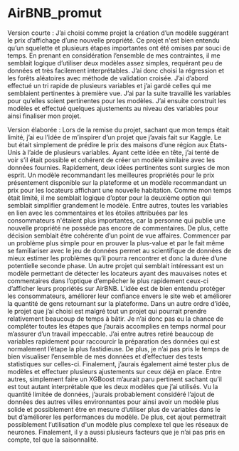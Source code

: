 # AirBNB_promut

Version courte : 
J’ai choisi comme projet la création d’un modèle suggérant le prix d’affichage d’une nouvelle propriété. Ce projet n'est bien entendu qu’un squelette et plusieurs étapes importantes ont été omises par souci de temps. En prenant en considération l’ensemble de mes contraintes, il me semblait logique d’utiliser deux modèles assez simples, requérant peu de données et très facilement interprétables. J’ai donc choisi la régression et les forêts aléatoires avec méthode de validation croisée. J’ai d’abord effectué un tri rapide de plusieurs variables et j’ai gardé celles qui me semblaient pertinentes à première vue. J’ai par la suite travaillé les variables pour qu’elles soient pertinentes pour les modèles. J’ai ensuite construit les modèles et effectué quelques ajustements au niveau des variables pour ainsi finaliser mon projet. 

Version élaborée :
Lors de la remise du projet, sachant que mon temps était limité, j’ai eu l’idée de m’inspirer d’un projet que j’avais fait sur Kaggle. Le but était simplement de prédire le prix des maisons d’une région aux États-Unis à l’aide de plusieurs variables. Ayant cette idée en tête, j’ai tenté de voir s’il était possible et cohérent de créer un modèle similaire avec les données fournies. Rapidement, deux idées pertinentes sont surgies de mon esprit. Un modèle recommandant les meilleures propriétés pour le prix présentement disponible sur la plateforme et un modèle recommandant un prix pour les locateurs affichant une nouvelle habitation. Comme mon temps était limité, il me semblait logique d’opter pour la deuxième option qui semblait simplifier grandement le modèle. Entre autres, toutes les variables en lien avec les commentaires et les étoiles attribuées par les consommateurs n'étaient plus importantes, car la personne qui publie une nouvelle propriété ne possède pas encore de commentaires. De plus, cette décision semblait être cohérente d’un point de vue affaires. Commencer par un problème plus simple pour en prouver la plus-value et par le fait même se familiariser avec le jeu de données permet au scientifique de données de mieux estimer les problèmes qu’il pourra rencontrer et donc la durée d’une potentielle seconde phase. 
Un autre projet qui semblait intéressant est un modèle permettant de détecter les locateurs ayant des mauvaises notes et commentaires dans l’optique d’empêcher le plus rapidement ceux-ci d’afficher leurs propriétés sur AirBNB. L’idée est de bien entendu protéger les consommateurs, améliorer leur confiance envers le site web et améliorer la quantité de gens retournant sur la plateforme. 
Dans un autre ordre d’idée, le projet que j’ai choisi est malgré tout un projet qui pourrait prendre relativement beaucoup de temps à bâtir. Je n’ai donc pas eu la chance de compléter toutes les étapes que j’aurais accomplies en temps normal pour m’assurer d’un travail impeccable. J’ai entre autres retiré beaucoup de variables rapidement pour raccourcir la préparation des données qui est normalement l’étape la plus fastidieuse. De plus, je n’ai pas pris le temps de bien visualiser l’ensemble de mes données et d’effectuer des tests statistiques sur celles-ci. Finalement, j’aurais également aimé tester plus de modèles et effectuer plusieurs ajustements sur ceux déjà en place. Entre autres, simplement faire un XGBoost m’aurait paru pertinent sachant qu’il est tout autant interprétable que les deux modèles que j’ai utilisés. Vu la quantité limitée de données, j’aurais probablement considéré l’ajout de données des autres villes environnantes pour ainsi avoir un modèle plus solide et possiblement être en mesure d’utiliser plus de variables dans le but d’améliorer les performances du modèle. De plus, cet ajout permettrait possiblement l’utilisation d'un modèle plus complexe tel que les réseaux de neurones. Finalement, il y a aussi plusieurs facteurs que je n’ai pas pris en compte, tel que la saisonnalité. 
